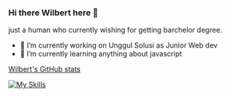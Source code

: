 ### Hi there Wilbert here 👋

just a human who currently wishing for getting barchelor degree. 

- 🔭 I’m currently working on Unggul Solusi as Junior Web dev
- 🌱 I’m currently learning anything about javascript


[Wilbert's GitHub stats](https://github-readme-stats.vercel.app/api?username=kerbaudisko21)

[![My Skills](https://skillicons.dev/icons?i=js,html,css,typscript,php,laravel,nextjs)](https://skillicons.dev)
